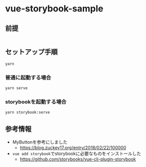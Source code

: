 # vue-storybook-sample

## 前提

```bash
```

## セットアップ手順

```bash
yarn
```

### 普通に起動する場合
```bash
yarn serve
```

### storybookを起動する場合
```bash
yarn storybook:serve
```

## 参考情報

- MyButtonを参考にしました
  - https://blog.zuckey17.org/entry/2018/02/22/100000
- `vue add storybook`でstorybookに必要なものをインストールした
  - https://github.com/storybooks/vue-cli-plugin-storybook
